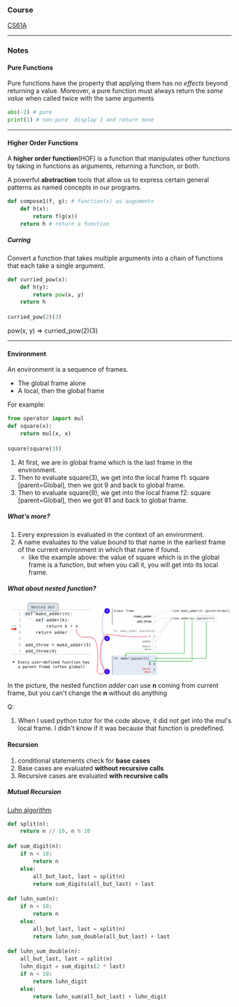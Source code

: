 ### Course
[CS61A](https://inst.eecs.berkeley.edu/~cs61a/su20/)

---
### Notes
#### Pure Functions
Pure functions have the property that applying them has _no effects_ beyond returning a value. Moreover, a pure function must always return the _same value_ when called twice with the same arguments
```python
abs(-2) # pure
print(1) # non-pure  display 1 and return none
```

---
#### Higher Order Functions
A **higher order function**(HOF) is a function that manipulates other functions by taking in functions as arguments, returning a function, or both.

A powerful **abstraction** tools that allow us to express certain general patterns as named concepts in our programs.

```python
def compose1(f, g): # function(s) as auguments
    def h(x):
        return f(g(x))
    return h # return a function
```
##### Curring
Convert a function that takes multiple arguments into a chain of functions that each take a single argument.
```python
def curried_pow(x):
    def h(y):
        return pow(x, y)
    return h

curried_pow(2)(3)
```
pow(x, y) => curried\_pow(2)(3)

---
#### Environment
An environment is a sequence of frames.
- The global frame alone
- A local, then the global frame

For example:
```python
from operator import mul
def square(x):
    return mul(x, x)

square(square(3))
```
1. At first, we are in global frame which is the last frame in the environment.
2. Then to evaluate square(3), we get into the local frame f1: square [parent=Global], then we got 9 and back to global frame.
3. Then to evaluate square(9), we get into the local frame f2: square [parent=Global], then we got 81 and back to global frame.

##### What's more?
1. Every expression is evaluated in the context of an environment.
2. A name evaluates to the value bound to that name in the earliest frame of the current environment in which that name if found.
    - like the example above: the value of square which is in the global frame is a function, but when you call it, you will get into its local frame.

##### What about nested function?
![image](./assert/week2/environment_for_nested_definition.png)
In the picture, the nested function *adder* can use **n** coming from current frame, but you can't change the **n** without do anything

Q:
1. When I used python tutor for the code above, it did not get into the mul's local frame. I didn't know if it was because that function is predefined.


#### Recursion
1. conditional statements check for **base cases**
2. Base cases are evaluated **without recursive calls**
3. Recursive cases are evaluated **with recursive calls**


##### Mutual Recursion
[Luhn algorithm](https://en.wikipedia.org/wiki/Luhn_algorithm)
```python
def split(n):
    return n // 10, n % 10

def sum_digit(n):
    if n < 10:
        return n
    else:
        all_but_last, last = split(n)
        return sum_digits(all_but_last) + last

def luhn_sum(n):
    if n < 10:
        return n
    else:
        all_but_last, last = split(n)
        return luhn_sum_double(all_but_last) + last

def luhn_sum_double(n):
    all_but_last, last = split(n)
    luhn_digit = sum_digits(2 * last)
    if n < 10:
        return luhn_digit
    else:
        return luhn_sum(all_but_last) + luhn_digit
```
